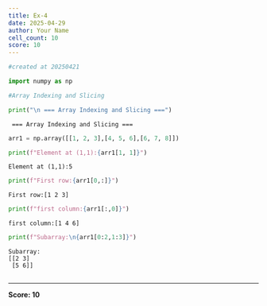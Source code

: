 ```yaml
---
title: Ex-4
date: 2025-04-29
author: Your Name
cell_count: 10
score: 10
---
```


```python
#created at 20250421
```


```python
import numpy as np
```


```python
#Array Indexing and Slicing
```


```python
print("\n === Array Indexing and Slicing ===")
```

    
     === Array Indexing and Slicing ===



```python
arr1 = np.array([[1, 2, 3],[4, 5, 6],[6, 7, 8]])
```


```python
print(f"Element at (1,1):{arr1[1, 1]}")
```

    Element at (1,1):5



```python
print(f"First row:{arr1[0,:]}")
```

    First row:[1 2 3]



```python
print(f"first column:{arr1[:,0]}")
```

    first column:[1 4 6]



```python
print(f"Subarray:\n{arr1[0:2,1:3]}")
```

    Subarray:
    [[2 3]
     [5 6]]



```python

```


---
**Score: 10**